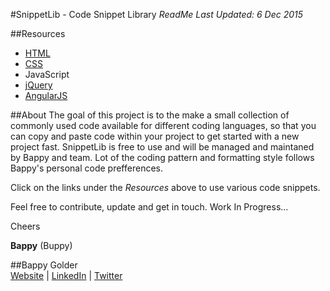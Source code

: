 <!--
GitHub Markdown System:
https://help.github.com/articles/markdown-basics/
https://guides.github.com/features/mastering-markdown/
-->

#SnippetLib - Code Snippet Library
*ReadMe Last Updated: 6 Dec 2015*

##Resources
- <a href="https://github.com/bappygolder/HTML_Gold/blob/master/HTMLl.md">HTML</a>  
- <a href="https://github.com/bappygolder/HTML_Gold/blob/master/CSS.md">CSS</a>  
- JavaScript  
- <a href="https://github.com/bappygolder/HTML_Gold/blob/master/jQuery.md">jQuery</a>  
- <a href="https://github.com/bappygolder/HTML_Gold/blob/master/AngularJS.md">AngularJS</a>

##About
The goal of this project is to the make a small collection of commonly used code available for different coding languages, so that you can copy and paste code within your project to get started with a new project fast. SnippetLib is free to use and will be managed and maintaned by Bappy and team. Lot of the coding pattern and formatting style follows Bappy's personal code prefferences. 

Click on the links under the *Resources* above to use various code snippets. 

Feel free to contribute, update and get in touch. Work In Progress...

Cheers 

**Bappy** (Buppy)

##Bappy Golder <br/>
<a href="http://bappygolder.com/">Website</a>  |  <a href="https://github.com/bappygolder">LinkedIn</a> |  <a href="https://au.linkedin.com/in/bappygolder">Twitter</a>
